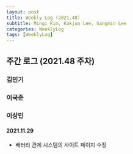 ```yaml
---
layout: post
title: Weekly Log (2021.48)
subtitle: Mingi Kim, Kukjun Lee, Sangmin Lee
categories: WeeklyLog
tags: [WeeklyLog]
---
```


## 주간 로그 (2021.48 주차)

### 김민기

### 이국준

### 이상민

#### 2021.11.29
* 배터리 관제 시스템의 사이트 페이지 수정